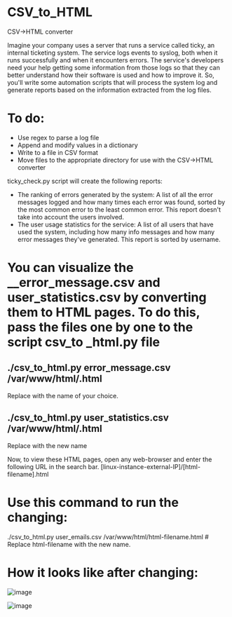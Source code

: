 # CSV_to_HTML
CSV->HTML converter

Imagine your company uses a server that runs a service called ticky, an internal ticketing system. The service logs events to syslog, both when it runs successfully and when it encounters errors.
The service's developers need your help getting some information from those logs so that they can better understand how their software is used and how to improve it. So, you'll write some automation scripts that will process the system log and generate reports based on the information extracted from the log files.

# To do:
*	Use regex to parse a log file
*	Append and modify values in a dictionary
*	Write to a file in CSV format
*	Move files to the appropriate directory for use with the CSV->HTML converter

ticky_check.py script will create the following reports:
*	The ranking of errors generated by the system: A list of all the error messages logged and how many times each error was found, sorted by the most common error to the least common error. This report doesn't take into account the users involved.
*	The user usage statistics for the service: A list of all users that have used the system, including how many info messages and how many error messages they've generated. This report is sorted by username.

# You can visualize the __error_message.csv and user_statistics.csv by converting them to HTML pages. To do this, pass the files one by one to the script csv_to _html.py file
## ./csv_to_html.py error_message.csv /var/www/html/<html-filename>.html
Replace <html-filename> with the name of your choice.
## ./csv_to_html.py user_statistics.csv /var/www/html/<html-filename>.html
Replace <html-filename> with the new name

Now, to view these HTML pages, open any web-browser and enter the following URL in the search bar. [linux-instance-external-IP]/[html-filename].html


# Use this command  to run the changing:
./csv_to_html.py user_emails.csv /var/www/html/html-filename.html  # Replace html-filename with the new name.

# How it looks like after changing:
![image](https://user-images.githubusercontent.com/106534212/205492730-ce0a44fb-b298-4ee1-9d3f-12e1a9d09243.png)

![image](https://user-images.githubusercontent.com/106534212/205492734-7f0e6d50-ad9a-49dd-9ce8-3a5ea552d901.png)

